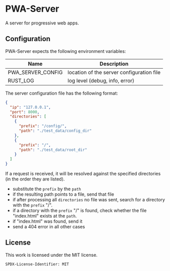# PWA-Server

A server for progressive web apps.

## Configuration

PWA-Server expects the following environment variables:

|Name | Description|
|----|----|
|PWA_SERVER_CONFIG| location of the server configuration file|
|RUST_LOG| log level (debug, info, error)|

The server configuration file has the following format:

```json
{
  "ip": "127.0.0.1",
  "port": 8000,
  "directories": [
    {
      "prefix": "/config/",
      "path": "./test_data/config_dir"
    },
    {
      "prefix": "/",
      "path": "./test_data/root_dir"
    }
  ]
}
```

If a request is received, it will be resolved against the specified directories (in the order they are listed).

* substitute the ``prefix`` by the ``path``
* if the resulting path points to a file, send that file
* if after processing all ``directories`` no file was sent, search for a directory with the ``prefix`` "/".
* if a directory with the ``prefix`` "/" is found, check whether the file "index.html" exists at the ``path``.
* if "index.html" was found, send it
* send a 404 error in all other cases

## License

This work is licensed under the MIT license.

`SPDX-License-Identifier: MIT`
